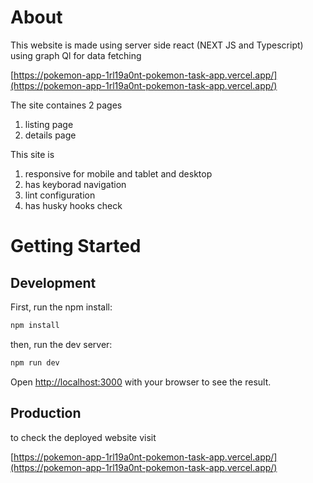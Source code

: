 # About

This website is made using server side react (NEXT JS and Typescript) using graph Ql for data fetching

[https://pokemon-app-1rl19a0nt-pokemon-task-app.vercel.app/](https://pokemon-app-1rl19a0nt-pokemon-task-app.vercel.app/)

The site containes 2 pages

1. listing page
2. details page

This site is

1. responsive for mobile and tablet and desktop
2. has keyborad navigation
3. lint configuration
4. has husky hooks check

# Getting Started

## Development

First, run the npm install:

```bash
npm install
```

then, run the dev server:

```bash
npm run dev
```

Open [http://localhost:3000](http://localhost:3000) with your browser to see the result.

## Production

to check the deployed website visit

[https://pokemon-app-1rl19a0nt-pokemon-task-app.vercel.app/](https://pokemon-app-1rl19a0nt-pokemon-task-app.vercel.app/)

###
